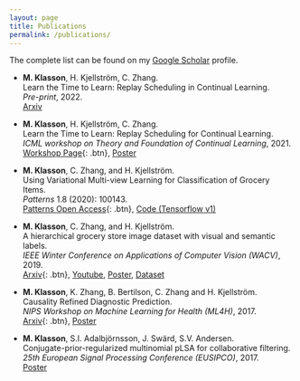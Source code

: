 ```yaml
---
layout: page
title: Publications
permalink: /publications/
---
```

The complete list can be found on my [Google Scholar](https://scholar.google.es/citations?user=H9VHxP4AAAAJ&hl=en) profile. 

* **M. Klasson**, H. Kjellström,  C. Zhang.<br>
Learn the Time to Learn: Replay Scheduling in Continual Learning.<br>
*Pre-print*, 2022.<br>
[Arxiv](https://arxiv.org/abs/2209.08660)

* **M. Klasson**, H. Kjellström,  C. Zhang.<br>
Learn the Time to Learn: Replay Scheduling for Continual Learning.<br>
*ICML workshop on Theory and Foundation of Continual Learning*, 2021.<br>
[Workshop Page](https://sites.google.com/view/cl-theory-icml2021/accepted-papers){: .btn}, 
[Poster](https://marcusklasson.github.io/files/poster_icml_clworkshop2021.pdf)

* **M. Klasson**,  C. Zhang, and H. Kjellström.<br>
Using Variational Multi-view Learning for Classification of Grocery Items.<br>
*Patterns* 1.8 (2020): 100143.<br>
[Patterns Open Access](https://doi.org/10.1016/j.patter.2020.100143){: .btn},
[Code (Tensorflow v1)](https://github.com/marcusklasson/vcca_grocerystore)

* **M. Klasson**, C. Zhang, and H. Kjellström.<br>
A hierarchical grocery store image dataset with visual and semantic labels.<br>
*IEEE Winter Conference on Applications of Computer Vision (WACV)*, 2019.<br>
[Arxiv](https://arxiv.org/abs/1901.00711){: .btn}, 
[Youtube](https://www.youtube.com/watch?v=aTCK0OWil-A), 
[Poster](https://marcusklasson.github.io/files/poster_wacv2019.pdf),
[Dataset](https://github.com/marcusklasson/GroceryStoreDataset)

* **M. Klasson**, K. Zhang, B. Bertilson, C. Zhang and H. Kjellström.<br>
Causality Refined Diagnostic Prediction.<br>
*NIPS Workshop on Machine Learning for Health (ML4H)*, 2017.<br>
[Arxiv](https://arxiv.org/abs/1711.10915){: .btn},
[Poster](https://marcusklasson.github.io/files/poster_ml4h2017.pdf)

* **M. Klasson**, S.I. Adalbjörnsson, J. Swärd, S.V. Andersen.<br>
Conjugate-prior-regularized multinomial pLSA for collaborative filtering.<br>
*25th European Signal Processing Conference (EUSIPCO)*, 2017.<br>
[Poster](https://marcusklasson.github.io/files/poster_eusipco2017.pdf)
